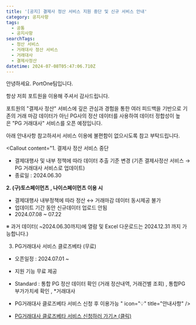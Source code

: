 ```yaml
---
title: '[공지] 결제사 정산 서비스 지원 중단 및 신규 서비스 안내'
category: 공지사항
tags:
  - 공통
  - 공지사항
searchTags:
  - 정산 서비스
  - 거래대사 정산 서비스
  - 거래대사
  - 결제사정산
datetime: 2024-07-08T05:47:06.710Z
---
```


안녕하세요. PortOne팀입니다.

항상 저희 포트원을 이용해 주셔서 감사드립니다.

포트원의 "결제사 정산" 서비스에 깊은 관심과 경험을 통한 여러 피드백을 기반으로 기존의 거래 마감 데이터가 아닌 PG사의 정산 데이터를 사용하여 데이터 정합성이 높은 "PG 거래대사" 서비스를 오픈 예정입니다.

아래 안내사항 참고하셔서 서비스 이용에 불편함이 없으시도록 참고 부탁드립니다.

<Callout content="1. 결제사 정산 서비스 중단 
- 결제대행사 및 내부 정책에 따라 데이터 추출 기준 변경 
(기존 결제사정산 서비스 →  PG 거래대사 서비스로 업데이트)
- 종료일 : 2024.06.30 

**2. (구)토스페이먼츠 , 나이스페이먼츠 이용 시** 
- 결제대행사 내부정책에 따라 정산 ↔ 거래마감 데이터 동시제공 불가 
- 업데이트 기간 동안 신규데이터 업로드 안됨 
-  2024.07.08 ~ 07.22

※ 과거 데이터( ~2024.06.30까지)에 열람 및 Excel 다운로드는 2024.12.31 까지 가능합니다.) 

3. PG거래대사 서비스 클로즈베타 (무료)
- 오픈일정 : 2024.07.01 ~
- 지원 기능 무료 제공 
- Standard :   통합 PG 정산 데이터 확인  (거래 정산내역, 거래건별 조회) , 통합PG 부가가치세 확인 , *거래대사
-  PG거래대사 클로즈베타 서비스 신청 후 이용가능 " icon="💡" title="안내사항" />

- [PG거래대사 클로즈베타 서비스 신청하러 가기↗ (클릭)](https://docs.google.com/forms/d/e/1FAIpQLSeTscoLKYvddYP-V3xkFCO3LwjmDjhsgrXkJZIM98sbbkb62A/viewform)

